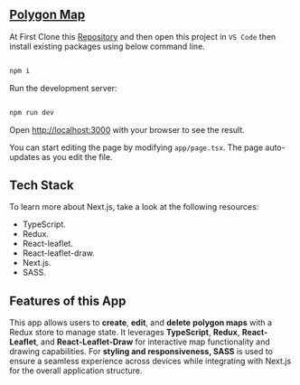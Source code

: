 ## [Polygon Map ](https://polygon-map.vercel.app/)

At First Clone this [Repository](https://github.com/coderyeasin/bookish.git) and then open this project in `VS Code` then install existing packages using below command line.

```bash

npm i

```

Run the development server:

```bash

npm run dev

```

Open [http://localhost:3000](http://localhost:3000) with your browser to see the result.

You can start editing the page by modifying `app/page.tsx`. The page auto-updates as you edit the file.

## Tech Stack

To learn more about Next.js, take a look at the following resources:

- TypeScript.
- Redux.
- React-leaflet.
- React-leaflet-draw.
- Next.js.
- SASS.

## Features of this App

This app allows users to **create**, **edit**, and **delete** **polygon maps** with a Redux store to manage state. It leverages **TypeScript**, **Redux**, **React-Leaflet**, and **React-Leaflet-Draw** for interactive map functionality and drawing capabilities. For **styling and responsiveness, SASS** is used to ensure a seamless experience across devices while integrating with Next.js for the overall application structure.
